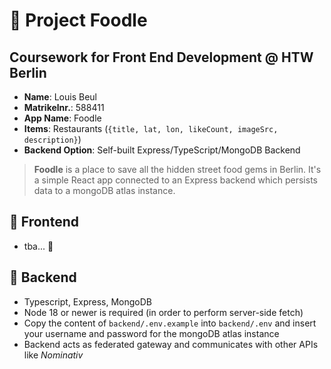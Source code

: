# :ramen: Project Foodle

## Coursework for Front End Development @ HTW Berlin

- **Name**: Louis Beul
- **Matrikelnr.**: 588411
- **App Name**: Foodle
- **Items**: Restaurants (`{title, lat, lon, likeCount, imageSrc, description}`)
- **Backend Option**: Self-built Express/TypeScript/MongoDB Backend

> **Foodle** is a place to save all the hidden street food gems in Berlin.
> It's a simple React app connected to an Express backend which persists data to a mongoDB atlas instance.

## :iphone: Frontend

- tba... :construction:

## :floppy_disk: Backend

- Typescript, Express, MongoDB
- Node 18 or newer is required (in order to perform server-side fetch)
- Copy the content of `backend/.env.example` into `backend/.env` and insert your username and password for the mongoDB atlas instance
- Backend acts as federated gateway and communicates with other APIs like _Nominativ_
